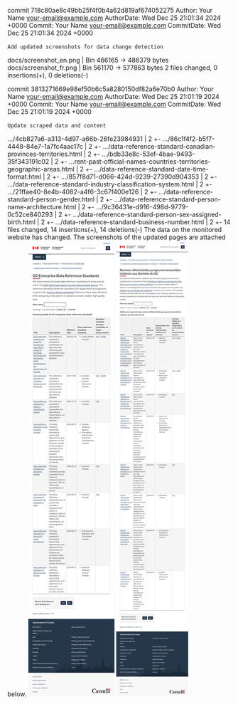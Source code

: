 commit 718c80ae8c49bb25f4f0b4a62d819af674052275
Author:     Your Name <your-email@example.com>
AuthorDate: Wed Dec 25 21:01:34 2024 +0000
Commit:     Your Name <your-email@example.com>
CommitDate: Wed Dec 25 21:01:34 2024 +0000

    Add updated screenshots for data change detection

 docs/screenshot_en.png | Bin 466165 -> 486379 bytes
 docs/screenshot_fr.png | Bin 561170 -> 577863 bytes
 2 files changed, 0 insertions(+), 0 deletions(-)

commit 3813271669e98ef50b6c5a8280150df82a6e70b0
Author:     Your Name <your-email@example.com>
AuthorDate: Wed Dec 25 21:01:19 2024 +0000
Commit:     Your Name <your-email@example.com>
CommitDate: Wed Dec 25 21:01:19 2024 +0000

    Update scraped data and content

 .../4cb827a6-a313-4d97-a66b-26fe23984931                                | 2 +-
 .../86c1f4f2-b5f7-4448-84e7-1a7fc4aac17c                                | 2 +-
 .../data-reference-standard-canadian-provinces-territories.html         | 2 +-
 .../bdb33e8c-53ef-4bae-9493-35f343191c02                                | 2 +-
 ...rent-past-official-names-countries-territories-geographic-areas.html | 2 +-
 .../data-reference-standard-date-time-format.html                       | 2 +-
 .../857f8d71-d066-424d-9239-27390d904353                                | 2 +-
 .../data-reference-standard-industry-classification-system.html         | 2 +-
 .../21ffae40-8e4b-4082-a4f6-3c67f400e126                                | 2 +-
 .../data-reference-standard-person-gender.html                          | 2 +-
 .../data-reference-standard-person-name-architecture.html               | 2 +-
 .../9c36431e-d916-498d-9779-0c52ce840293                                | 2 +-
 .../data-reference-standard-person-sex-assigned-birth.html              | 2 +-
 .../data-reference-standard-business-number.html                        | 2 +-
 14 files changed, 14 insertions(+), 14 deletions(-)
The data on the monitored website has changed. The screenshots of the updated pages are attached below.
![Screenshot EN](https://github.com/PatLittle/GC-Ref-Data-Tracker/blob/main/docs/screenshot_en.png?raw=true)
![Screenshot FR](https://github.com/PatLittle/GC-Ref-Data-Tracker/blob/main/docs/screenshot_fr.png?raw=true)
